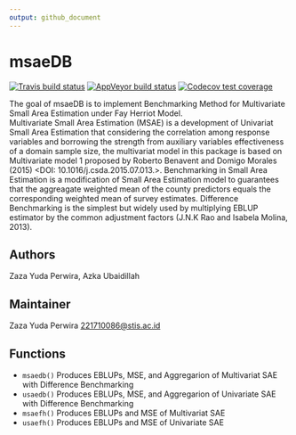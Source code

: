 ```yaml
---
output: github_document
---
```



<!-- README.md is generated from README.Rmd. Please edit that file -->



# msaeDB

<!-- badges: start -->
[![Travis build status](https://travis-ci.com/zazaperwira/msaeDB.svg?branch=master)](https://travis-ci.com/zazaperwira/msaeDB)
[![AppVeyor build status](https://ci.appveyor.com/api/projects/status/github/zazaperwira/msaeDB?branch=master&svg=true)](https://ci.appveyor.com/project/zazaperwira/msaeDB)
[![Codecov test coverage](https://codecov.io/gh/zazaperwira/msaeDB/branch/master/graph/badge.svg)](https://codecov.io/gh/zazaperwira/msaeDB?branch=master)
<!-- badges: end -->

The goal of msaeDB is to implement Benchmarking Method for Multivariate Small Area Estimation under Fay Herriot Model.  
    Multivariate Small Area Estimation (MSAE) is a development of Univariat Small Area Estimation that
    considering the correlation among response variables and borrowing the strength from auxiliary variables 
    effectiveness of a domain sample size, the multivariat model in this package is based on Multivariate
    model 1 proposed by Roberto Benavent and Domigo Morales (2015) <DOI: 10.1016/j.csda.2015.07.013.>.
    Benchmarking in Small Area Estimation is a modification of Small Area Estimation model to guarantees that the 
    aggreagate weighted mean of the county predictors equals the corresponding weighted mean of survey estimates.
    Difference Benchmarking is the simplest but widely used  by multiplying EBLUP estimator by the common adjustment 
    factors (J.N.K Rao and Isabela Molina, 2013).

## Authors

Zaza Yuda Perwira, Azka Ubaidillah

## Maintainer 
Zaza Yuda Perwira <221710086@stis.ac.id>

## Functions
* `msaedb()` Produces EBLUPs, MSE, and Aggregarion of Multivariat SAE with Difference Benchmarking
* `usaedb()` Produces EBLUPs, MSE, and Aggregarion of Univariate SAE with Difference Benchmarking
* `msaefh()` Produces EBLUPs and MSE of Multivariat SAE
* `usaefh()` Produces EBLUPs and MSE of Univariate SAE

